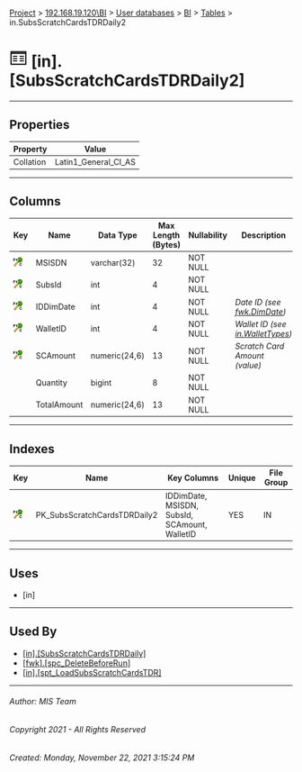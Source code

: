 #### 

[Project](../../../../index.md) > [192.168.19.120\\BI](../../../index.md) > [User databases](../../index.md) > [BI](../index.md) > [Tables](Tables.md) > in.SubsScratchCardsTDRDaily2

# ![Tables](../../../../Images/Table32.png) [in].[SubsScratchCardsTDRDaily2]

---

## <a name="#properties"></a>Properties

| Property | Value |
|---|---|
| Collation | Latin1_General_CI_AS |


---

## <a name="#columns"></a>Columns

| Key | Name | Data Type | Max Length (Bytes) | Nullability | Description |
|---|---|---|---|---|---|
| [![Cluster Primary Key PK_SubsScratchCardsTDRDaily2: IDDimDate\MSISDN\SubsId\SCAmount\WalletID](../../../../Images/pkcluster.png)](#indexes) | MSISDN | varchar(32) | 32 | NOT NULL |  |
| [![Cluster Primary Key PK_SubsScratchCardsTDRDaily2: IDDimDate\MSISDN\SubsId\SCAmount\WalletID](../../../../Images/pkcluster.png)](#indexes) | SubsId | int | 4 | NOT NULL |  |
| [![Cluster Primary Key PK_SubsScratchCardsTDRDaily2: IDDimDate\MSISDN\SubsId\SCAmount\WalletID](../../../../Images/pkcluster.png)](#indexes) | IDDimDate | int | 4 | NOT NULL | _Date ID (see [fwk.DimDate](DimDate.md))_ |
| [![Cluster Primary Key PK_SubsScratchCardsTDRDaily2: IDDimDate\MSISDN\SubsId\SCAmount\WalletID](../../../../Images/pkcluster.png)](#indexes) | WalletID | int | 4 | NOT NULL | _Wallet ID (see [in.WalletTypes](WalletTypes.md))_ |
| [![Cluster Primary Key PK_SubsScratchCardsTDRDaily2: IDDimDate\MSISDN\SubsId\SCAmount\WalletID](../../../../Images/pkcluster.png)](#indexes) | SCAmount | numeric(24,6) | 13 | NOT NULL | _Scratch Card Amount (value)_ |
|  | Quantity | bigint | 8 | NOT NULL |  |
|  | TotalAmount | numeric(24,6) | 13 | NOT NULL |  |


---

## <a name="#indexes"></a>Indexes

| Key | Name | Key Columns | Unique | File Group |
|---|---|---|---|---|
| [![Cluster Primary Key PK_SubsScratchCardsTDRDaily2: IDDimDate\MSISDN\SubsId\SCAmount\WalletID](../../../../Images/pkcluster.png)](#indexes) | PK_SubsScratchCardsTDRDaily2 | IDDimDate, MSISDN, SubsId, SCAmount, WalletID | YES | IN |


---

## <a name="#uses"></a>Uses

* [in]


---

## <a name="#usedby"></a>Used By

* [[in].[SubsScratchCardsTDRDaily]](../Views/SubsScratchCardsTDRDaily.md)
* [[fwk].[spc_DeleteBeforeRun]](../Programmability/Stored_Procedures/spc_DeleteBeforeRun.md)
* [[in].[spt_LoadSubsScratchCardsTDR]](../Programmability/Stored_Procedures/spt_LoadSubsScratchCardsTDR.md)


---

###### Author:  MIS Team

###### Copyright 2021 - All Rights Reserved

###### Created: Monday, November 22, 2021 3:15:24 PM


